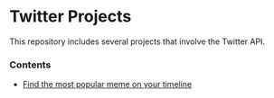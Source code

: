 # Twitter Projects

This repository includes several projects that involve the Twitter API.

### Contents
* [Find the most popular meme on your timeline](popmemes)
